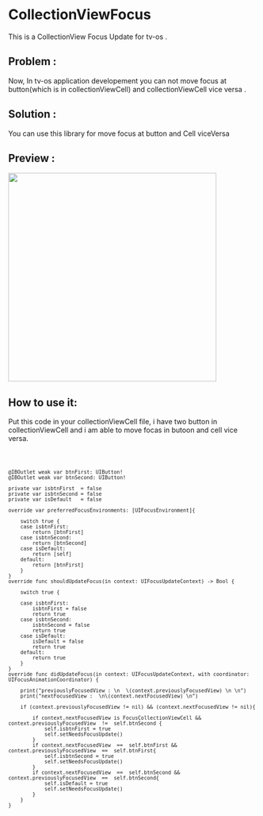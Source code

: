# CollectionViewFocus
This is a CollectionView Focus Update for tv-os .

## Problem :

Now, In tv-os application developement you can not move focus at button(which is in collectionViewCell) and collectionViewCell vice versa . 

## Solution :

You can use this library for move focus at button and Cell viceVersa

## Preview :
<img src="https://github.com/VikasPrajapati27/CollectionViewFocus/blob/master/CollectionViewFocus.gif" width="420"/>

##  How to use it:
Put this code in your collectionViewCell file, i have two button in collectionViewCell and i am able to move focas in butoon and cell vice versa.

<code>

    @IBOutlet weak var btnFirst: UIButton!
    @IBOutlet weak var btnSecond: UIButton!
    
    private var isbtnFirst  = false
    private var isbtnSecond = false
    private var isDefault   = false
    
    override var preferredFocusEnvironments: [UIFocusEnvironment]{
        
        switch true {
        case isbtnFirst:
            return [btnFirst]
        case isbtnSecond:
            return [btnSecond]
        case isDefault:
            return [self]
        default:
            return [btnFirst]
        }
    }
    override func shouldUpdateFocus(in context: UIFocusUpdateContext) -> Bool {
       
        switch true {
            
        case isbtnFirst:
            isbtnFirst = false
            return true
        case isbtnSecond:
            isbtnSecond = false
            return true
        case isDefault:
            isDefault = false
            return true
        default:
            return true
        }
    }
    override func didUpdateFocus(in context: UIFocusUpdateContext, with coordinator: UIFocusAnimationCoordinator) {
        
        print("previouslyFocusedView : \n  \(context.previouslyFocusedView) \n \n")
        print("nextFocusedView :  \n\(context.nextFocusedView) \n")
        
        if (context.previouslyFocusedView != nil) && (context.nextFocusedView != nil){
            
            if context.nextFocusedView is FocusCollectionViewCell && context.previouslyFocusedView  !=  self.btnSecond {
                self.isbtnFirst = true
                self.setNeedsFocusUpdate()
            }
            if context.nextFocusedView  ==  self.btnFirst && context.previouslyFocusedView  ==  self.btnFirst{
                self.isbtnSecond = true
                self.setNeedsFocusUpdate()
            }
            if context.nextFocusedView  ==  self.btnSecond && context.previouslyFocusedView  ==  self.btnSecond{
                self.isDefault = true
                self.setNeedsFocusUpdate()
            }
        }
    }
</code>
